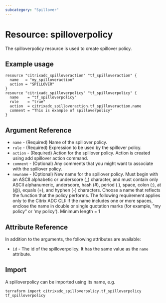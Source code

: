 ```yaml
---
subcategory: "Spillover"
---
```


# Resource: spilloverpolicy

The spilloverpolicy resource is used to create spillover policy.


## Example usage

```hcl
resource "citrixadc_spilloveraction" "tf_spilloveraction" {
  name   = "my_spilloveraction"
  action = "SPILLOVER"
}
resource "citrixadc_spilloverpolicy" "tf_spilloverpolicy" {
  name    = "tf_spilloverpolicy"
  rule    = "true"
  action  = citrixadc_spilloveraction.tf_spilloveraction.name
  comment = "This is example of spilloverpolicy"
}
```


## Argument Reference

* `name` - (Required) Name of the spillover policy.
* `rule` - (Required) Expression to be used by the spillover policy.
* `action` - (Required) Action for the spillover policy. Action is created using add spillover action command.
* `comment` - (Optional) Any comments that you might want to associate with the spillover policy.
* `newname` - (Optional) New name for the spillover policy. Must begin with an ASCII alphabetic or underscore (_) character, and must contain only ASCII alphanumeric, underscore, hash (#), period (.), space, colon (:), at (@), equals (=), and hyphen (-) characters. Choose a name that reflects the function that the policy performs. The following requirement applies only to the Citrix ADC CLI: If the name includes one or more spaces, enclose the name in double or single quotation marks (for example, "my policy" or 'my policy'). Minimum length =  1


## Attribute Reference

In addition to the arguments, the following attributes are available:

* `id` - The id of the spilloverpolicy. It has the same value as the `name` attribute.


## Import

A spilloverpolicy can be imported using its name, e.g.

```shell
terraform import citrixadc_spilloverpolicy.tf_spilloverpolicy tf_spilloverpolicy
```
